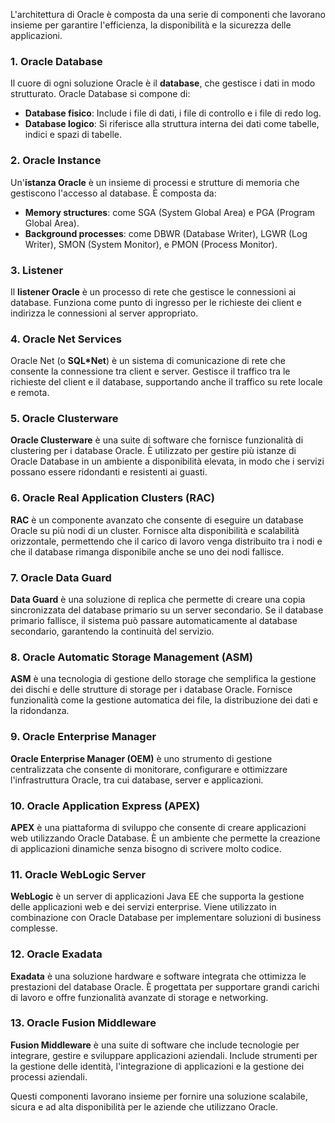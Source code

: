 L'architettura di Oracle è composta da una serie di componenti che lavorano insieme per garantire l'efficienza, la disponibilità e la sicurezza delle applicazioni. 


### 1. **Oracle Database**

Il cuore di ogni soluzione Oracle è il **database**, che gestisce i dati in modo strutturato. Oracle Database si compone di:

* **Database fisico**: Include i file di dati, i file di controllo e i file di redo log.
* **Database logico**: Si riferisce alla struttura interna dei dati come tabelle, indici e spazi di tabelle.

### 2. **Oracle Instance**

Un'**istanza Oracle** è un insieme di processi e strutture di memoria che gestiscono l'accesso al database. È composta da:

* **Memory structures**: come SGA (System Global Area) e PGA (Program Global Area).
* **Background processes**: come DBWR (Database Writer), LGWR (Log Writer), SMON (System Monitor), e PMON (Process Monitor).

### 3. **Listener**

Il **listener Oracle** è un processo di rete che gestisce le connessioni ai database. Funziona come punto di ingresso per le richieste dei client e indirizza le connessioni al server appropriato.

### 4. **Oracle Net Services**

Oracle Net (o **SQL\*Net**) è un sistema di comunicazione di rete che consente la connessione tra client e server. Gestisce il traffico tra le richieste del client e il database, supportando anche il traffico su rete locale e remota.

### 5. **Oracle Clusterware**

**Oracle Clusterware** è una suite di software che fornisce funzionalità di clustering per i database Oracle. È utilizzato per gestire più istanze di Oracle Database in un ambiente a disponibilità elevata, in modo che i servizi possano essere ridondanti e resistenti ai guasti.

### 6. **Oracle Real Application Clusters (RAC)**

**RAC** è un componente avanzato che consente di eseguire un database Oracle su più nodi di un cluster. Fornisce alta disponibilità e scalabilità orizzontale, permettendo che il carico di lavoro venga distribuito tra i nodi e che il database rimanga disponibile anche se uno dei nodi fallisce.

### 7. **Oracle Data Guard**

**Data Guard** è una soluzione di replica che permette di creare una copia sincronizzata del database primario su un server secondario. Se il database primario fallisce, il sistema può passare automaticamente al database secondario, garantendo la continuità del servizio.

### 8. **Oracle Automatic Storage Management (ASM)**

**ASM** è una tecnologia di gestione dello storage che semplifica la gestione dei dischi e delle strutture di storage per i database Oracle. Fornisce funzionalità come la gestione automatica dei file, la distribuzione dei dati e la ridondanza.

### 9. **Oracle Enterprise Manager**

**Oracle Enterprise Manager (OEM)** è uno strumento di gestione centralizzata che consente di monitorare, configurare e ottimizzare l'infrastruttura Oracle, tra cui database, server e applicazioni.

### 10. **Oracle Application Express (APEX)**

**APEX** è una piattaforma di sviluppo che consente di creare applicazioni web utilizzando Oracle Database. È un ambiente che permette la creazione di applicazioni dinamiche senza bisogno di scrivere molto codice.

### 11. **Oracle WebLogic Server**

**WebLogic** è un server di applicazioni Java EE che supporta la gestione delle applicazioni web e dei servizi enterprise. Viene utilizzato in combinazione con Oracle Database per implementare soluzioni di business complesse.

### 12. **Oracle Exadata**

**Exadata** è una soluzione hardware e software integrata che ottimizza le prestazioni del database Oracle. È progettata per supportare grandi carichi di lavoro e offre funzionalità avanzate di storage e networking.

### 13. **Oracle Fusion Middleware**

**Fusion Middleware** è una suite di software che include tecnologie per integrare, gestire e sviluppare applicazioni aziendali. Include strumenti per la gestione delle identità, l'integrazione di applicazioni e la gestione dei processi aziendali.

Questi componenti lavorano insieme per fornire una soluzione scalabile, sicura e ad alta disponibilità per le aziende che utilizzano Oracle.
